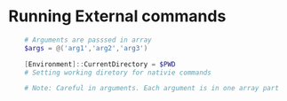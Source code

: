 # Running External commands

```powershell
    # Arguments are passsed in array
    $args = @('arg1','arg2','arg3')

    [Environment]::CurrentDirectory = $PWD
    # Setting working diretory for nativie commands

    # Note: Careful in arguments. Each argument is in one array part
```